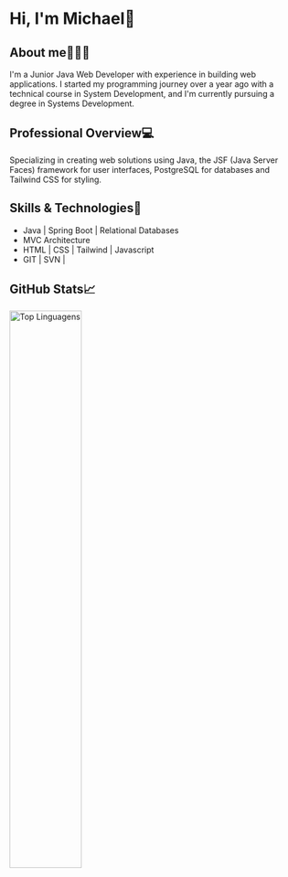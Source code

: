 # Hi, I'm Michael👋

## About me🧑🏽‍💼
<p>I'm a Junior Java Web Developer with experience in building web applications. I started my programming journey over a year ago with a technical course in System Development, and I'm currently pursuing a degree in Systems Development.</p>

## Professional Overview💻
<p>Specializing in creating web solutions using Java, the JSF (Java Server Faces) framework for user interfaces, PostgreSQL for databases and Tailwind CSS for styling.</p>

## Skills & Technologies🎯
<ul>
  <li>Java | Spring Boot | Relational Databases</li>
  <li>MVC Architecture</li>
  <li>HTML | CSS | Tailwind | Javascript</li>
  <li>GIT  | SVN |</li>
</ul>


## GitHub Stats📈
<p>
<img alt="Top Linguagens" align="left" width="50%" src="https://github-readme-stats.vercel.app/api/top-langs/?username=devMRibeiro&size_weight=0&count_weight=1&theme=highcontrast&show_owner=true&hide=css,html&layout=donut" />
</p>
